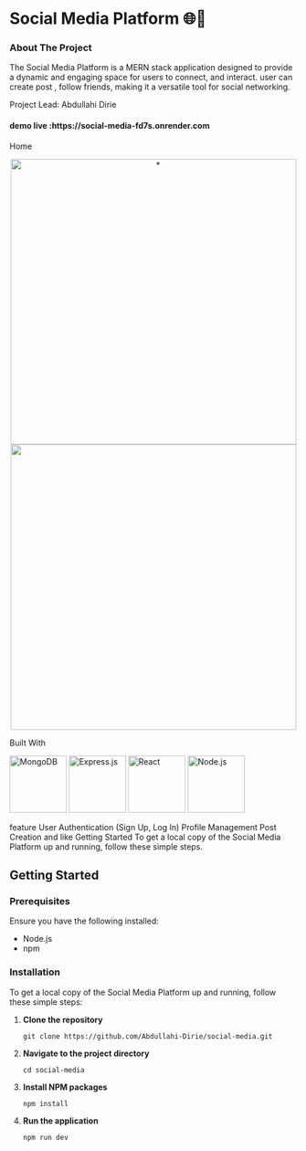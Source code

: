 <h1>Social Media Platform 🌐🚀</h1>

<h3>About The Project</h3>
The Social Media Platform is a MERN stack application designed to provide a dynamic and engaging space for users to connect,  and interact. 
user can create post , follow friends,  making it a versatile tool for social networking.

Project Lead: Abdullahi Dirie
<h4>demo live :https://social-media-fd7s.onrender.com</h4>

Home 

 <div align="center">
            <img src="https://github.com/user-attachments/assets/bd065776-2b57-4e8a-a314-45ff61df536d" alt="*" width="500" />
            <img src="https://github.com/user-attachments/assets/13b5d31b-03e3-42c4-8711-95eb2f57ae3d" alt="" width="500" />
        </div>


Built With
<p float="left">
  <img src="https://github.com/user-attachments/assets/593505a2-c89c-4ca6-9a08-bac972c1e4e3" alt="MongoDB" width="100" />
  <img src="https://github.com/user-attachments/assets/9258e0c1-dde0-4973-9fec-df256c330ac1" alt="Express.js" width="100" />
  <img src="https://github.com/user-attachments/assets/4ce8edfc-0f81-4563-8465-e93738c95e2f" alt="React" width="100" />
  <img src="https://github.com/user-attachments/assets/867df9ad-5fbf-4ca7-807e-174adbe00247" alt="Node.js" width="100" />
</p>
feature
 User Authentication (Sign Up, Log In)
 Profile Management
 Post Creation and like
Getting Started
To get a local copy of the Social Media Platform up and running, follow these simple steps.

<h2>Getting Started</h2>

<h3>Prerequisites</h3>
<p>Ensure you have the following installed:</p>
<ul>
  <li>Node.js</li>
  <li>npm</li>
</ul>

<h3>Installation</h3>
<p>To get a local copy of the Social Media Platform up and running, follow these simple steps:</p>
<ol>
  <li>
    <p><strong>Clone the repository</strong></p>
    <pre><code>git clone https://github.com/Abdullahi-Dirie/social-media.git</code></pre>
  </li>
  <li>
    <p><strong>Navigate to the project directory</strong></p>
    <pre><code>cd social-media</code></pre>
  </li>
  <li>
    <p><strong>Install NPM packages</strong></p>
    <pre><code>npm install</code></pre>
  </li>
  <li>
    <p><strong>Run the application</strong></p>
    <pre><code>npm run dev</code></pre>
  </li>
</ol>




